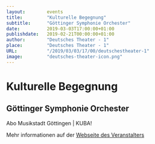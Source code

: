 ```yaml
---
layout:        events
title:         "Kulturelle Begegnung"
subtitle:      "Göttinger Symphonie Orchester"
date:          2019-03-03T17:00:00+01:00
publishdate:   2019-02-21T00:00:00+01:00
author:        "Deutsches Theater - 1"
place:         "Deutsches Theater - 1"
URL:           "/2019/03/03/17/00/deutschestheater-1"
image:         "deutsches-theater-icon.png"
---
```


Kulturelle Begegnung
===========

Göttinger Symphonie Orchester
-----------

 Abo Musikstadt Göttingen 									| KUBA!

Mehr informationen auf der [Webseite des Veranstalters](https://www.dt-goettingen.de/stueck/gso-kulturelle-begegnungen/)
